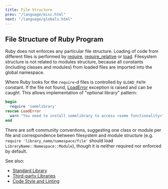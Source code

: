 ```yaml
---
title: File Structure
prev: "/language/misc.html"
next: "/language/globals.html"
---
```


## File Structure of Ruby Program

Ruby does not enforces any particular file structure. Loading of code
from different files is performed by <a
href='https://ruby-doc.org/core-2.5.0/Kernel.html#method-i-require'
class='ruby-doc remote' target='_blank'>require</a>, <a
href='https://ruby-doc.org/core-2.5.0/Kernel.html#method-i-require_relative'
class='ruby-doc remote' target='_blank'>require\_relative</a> or <a
href='https://ruby-doc.org/core-2.5.0/Kernel.html#method-i-require_relative'
class='ruby-doc remote' target='_blank'>load</a>. Filesystem structure
is not related to modules structure, because all constants (including
classes and modules) from loaded files are imported into the global
namespace.

Where Ruby looks for the `require`-d files is controlled by `$LOAD_PATH`
constant. If the file not found,
[LoadError](../builtin/exception/exception-classes.md#loaderror)
exception is raised and can be caught. This allows implementation of
"optional library" pattern:


```ruby
begin
  require 'somelibrary'
rescue LoadError
  warn "You need to install somelibrary to access <some functionality>"
end
```

There are soft community conventions, suggesting one class or module per
file and correspondence between filesystem and module structure (e.g.
`require 'library_name/namespace/file'` should load
`LibraryName::Namespace::Module`), though it is neither required nor
enforced by default.

See also:

* [Standard Library](../stdlib.md)
* [Third-party Libraries](../developing/libraries.md)
* [Code Style and Linting](../developing/code-style.md)

